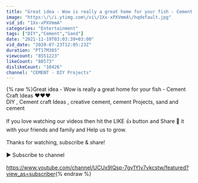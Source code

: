 ```yaml
---
title: "Great idea - Wow is really a great home for your fish - Cement Craft Ideas ❤️❤️❤️"
image: "https:\/\/i.ytimg.com\/vi\/1Xx-xPXVmmA\/hqdefault.jpg"
vid_id: "1Xx-xPXVmmA"
categories: "Entertainment"
tags: ["DIY","Cement","Sand"]
date: "2021-11-19T03:03:39+03:00"
vid_date: "2020-07-23T12:05:23Z"
duration: "PT17M38S"
viewcount: "8551223"
likeCount: "88573"
dislikeCount: "10426"
channel: "CEMENT - DIY Projects"
---
```

{% raw %}Great idea - Wow is really a great home for your fish - Cement Craft Ideas ❤️❤️❤️<br />DIY , Cement craft Ideas , creative cement, cement Projects, sand and cement<br /><br />If you love watching our videos then hit the LIKE 👍 button and Share 🔗 it with your friends and family and Help us to grow.<br /><br />Thanks for watching, subscribe &amp; share!<br /><br />► Subscribe to channel<br /><br /><a rel="nofollow" target="blank" href="https://www.youtube.com/channel/UCUx9IQsp-7gy1YIv7vkcstw/featured?view_as=subscriber">https://www.youtube.com/channel/UCUx9IQsp-7gy1YIv7vkcstw/featured?view_as=subscriber</a>{% endraw %}
